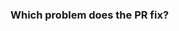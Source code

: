 ### Which problem does the PR fix?

<!-- Which GitHub issues are related to or fixed by this PR, if any? -->


